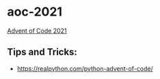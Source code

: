 # aoc-2021
[Advent of Code 2021](https://adventofcode.com/)

## Tips and Tricks:
* https://realpython.com/python-advent-of-code/
